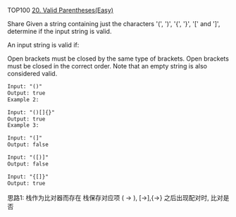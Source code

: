 TOP100
[20. Valid Parentheses(Easy)](https://leetcode.com/problems/valid-parentheses/description/)

Share Given a string containing just the characters '(', ')', '{', '}', '[' and ']', determine if the input string is
valid.

An input string is valid if:

Open brackets must be closed by the same type of brackets. Open brackets must be closed in the correct order. Note that
an empty string is also considered valid.

```html
Input: "()"
Output: true
Example 2:

Input: "()[]{}"
Output: true
Example 3:

Input: "(]"
Output: false

Input: "([)]"
Output: false

Input: "{[]}"
Output: true
```

思路1:
栈作为比对器而存在 栈保存对应项 ( -> ), [->],{->} 之后出现配对时, 比对是否